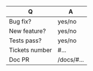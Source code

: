 | Q              | A
| -------------  | ---
| Bug fix?       | yes/no
| New feature?   | yes/no
| Tests pass?    | yes/no
| Tickets number | #... <!-- #-prefixed issue number(s), if any -->
| Doc PR         | /docs/#... <!--highly recommended for new features-->
